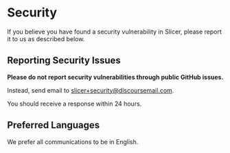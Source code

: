 # Security

If you believe you have found a security vulnerability in Slicer, please report it to us as described below.

## Reporting Security Issues

**Please do not report security vulnerabilities through public GitHub issues.**

Instead, send email to [slicer+security@discoursemail.com](mailto:slicer+security@discoursemail.com).

You should receive a response within 24 hours.

## Preferred Languages

We prefer all communications to be in English.
